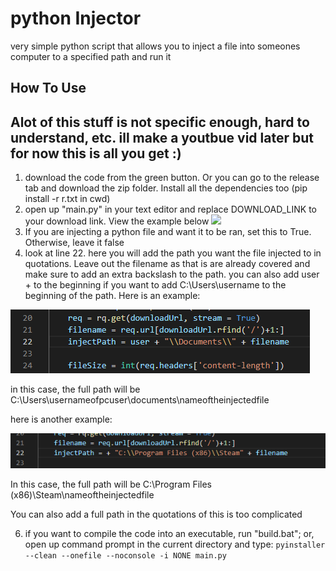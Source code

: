 # python Injector

very simple python script that allows you to inject a file into someones computer to a specified path and run it

## How To Use


## Alot of this stuff is not specific enough, hard to understand, etc. ill make a youtbue vid later but for now this is all you get :)
 1. download the code from the green button. Or you can go to the release tab and download the zip folder. Install all the dependencies too (pip install -r r.txt in cwd)
 2. open up "main.py" in your text editor and replace DOWNLOAD_LINK to your download link. View the example below
 ![](images1exmaple1.png)
 1. If you are injecting a python file and want it to be ran, set this to True. Otherwise, leave it false
 2. look at line 22. here you will add the path you want the file injected to in quotations. Leave out the filename as that is are already covered and make sure to add an extra backslash to the path. you can also add user + to the beginning if you want to add C:\Users\username to the beginning of the path. Here is an example:
   
  ![2](images/example2.png)
  
  in this case, the full path will be C:\Users\usernameofpcuser\documents\nameoftheinjectedfile
  
  here is another example:
  
  ![3](images/example3.png)
  
  In this case, the full path will be C:\Program Files (x86)\Steam\nameoftheinjectedfile
  
  You can also add a full path in the quotations of this is too complicated

  6. if you want to compile the code into an executable, run "build.bat"; or, open up command prompt in the current directory and type: `pyinstaller --clean --onefile --noconsole -i NONE main.py`
  


 
